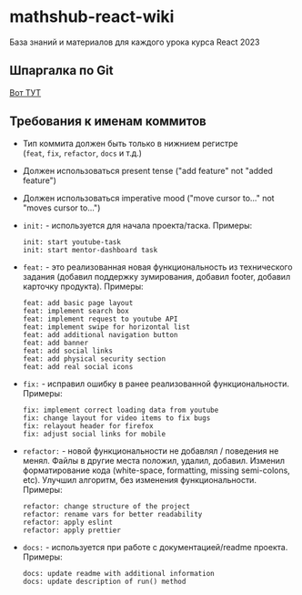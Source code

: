 # mathshub-react-wiki

База знаний и материалов для каждого урока курса React 2023

## **Шпаргалка по Git**

[Вот ТУТ](https://training.github.com/downloads/ru/github-git-cheat-sheet/)

## **Требования к именам коммитов**

- Тип коммита должен быть только в нижнием регистре (`feat`, `fix`, `refactor`, `docs` и т.д.)
- Должен использоваться present tense ("add feature" not "added feature")
- Должен использоваться imperative mood ("move cursor to..." not "moves cursor to...")

- `init:` - используется для начала проекта/таска. Примеры:
  ```
  init: start youtube-task
  init: start mentor-dashboard task
  ```
- `feat:` - это реализованная новая функциональность из технического задания (добавил поддержку зумирования, добавил footer, добавил карточку продукта). Примеры:
  ```
  feat: add basic page layout
  feat: implement search box
  feat: implement request to youtube API
  feat: implement swipe for horizontal list
  feat: add additional navigation button
  feat: add banner
  feat: add social links
  feat: add physical security section
  feat: add real social icons
  ```
- `fix:` - исправил ошибку в ранее реализованной функциональности. Примеры:
  ```
  fix: implement correct loading data from youtube
  fix: change layout for video items to fix bugs
  fix: relayout header for firefox
  fix: adjust social links for mobile
  ```
- `refactor:` - новой функциональности не добавлял / поведения не менял. Файлы в другие места положил, удалил, добавил. Изменил форматирование кода (white-space, formatting, missing semi-colons, etc). Улучшил алгоритм, без изменения функциональности. Примеры:
  ```
  refactor: change structure of the project
  refactor: rename vars for better readability
  refactor: apply eslint
  refactor: apply prettier
  ```
- `docs:` - используется при работе с документацией/readme проекта. Примеры:
  ```
  docs: update readme with additional information
  docs: update description of run() method
  ```
